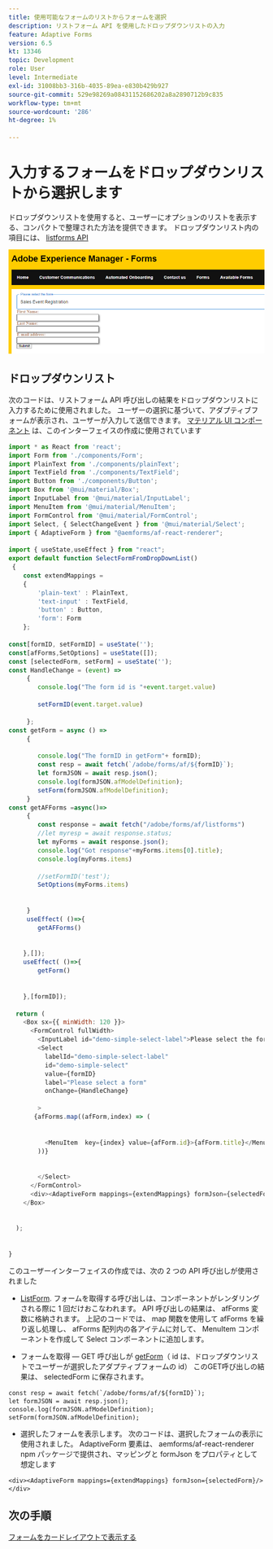 ```yaml
---
title: 使用可能なフォームのリストからフォームを選択
description: リストフォーム API を使用したドロップダウンリストの入力
feature: Adaptive Forms
version: 6.5
kt: 13346
topic: Development
role: User
level: Intermediate
exl-id: 31008bb3-316b-4035-89ea-e830b429b927
source-git-commit: 529e98269a08431152686202a8a2890712b9c835
workflow-type: tm+mt
source-wordcount: '286'
ht-degree: 1%

---
```


# 入力するフォームをドロップダウンリストから選択します

ドロップダウンリストを使用すると、ユーザーにオプションのリストを表示する、コンパクトで整理された方法を提供できます。 ドロップダウンリスト内の項目には、 [listforms API](https://opensource.adobe.com/aem-forms-af-runtime/api/#tag/List-Forms/operation/listForms)

![カード表示](./assets/forms-drop-down.png)

## ドロップダウンリスト

次のコードは、リストフォーム API 呼び出しの結果をドロップダウンリストに入力するために使用されました。 ユーザーの選択に基づいて、アダプティブフォームが表示され、ユーザーが入力して送信できます。 [マテリアル UI コンポーネント](https://mui.com/) は、このインターフェイスの作成に使用されています

```javascript
import * as React from 'react';
import Form from './components/Form';
import PlainText from './components/plainText';
import TextField from './components/TextField';
import Button from './components/Button';
import Box from '@mui/material/Box';
import InputLabel from '@mui/material/InputLabel';
import MenuItem from '@mui/material/MenuItem';
import FormControl from '@mui/material/FormControl';
import Select, { SelectChangeEvent } from '@mui/material/Select';
import { AdaptiveForm } from "@aemforms/af-react-renderer";

import { useState,useEffect } from "react";
export default function SelectFormFromDropDownList()
 {
    const extendMappings =
    {
        'plain-text' : PlainText,
        'text-input' : TextField,
        'button' : Button,
        'form': Form
    };

const[formID, setFormID] = useState('');
const[afForms,SetOptions] = useState([]);
const [selectedForm, setForm] = useState('');
const HandleChange = (event) =>
     {
        console.log("The form id is "+event.target.value) 
    
        setFormID(event.target.value)
        
     };
const getForm = async () =>
     {
        
        console.log("The formID in getForm"+ formID);
        const resp = await fetch(`/adobe/forms/af/${formID}`);
        let formJSON = await resp.json();
        console.log(formJSON.afModelDefinition);
        setForm(formJSON.afModelDefinition);
     }
const getAFForms =async()=>
     {
        const response = await fetch("/adobe/forms/af/listforms")
        //let myresp = await response.status;
        let myForms = await response.json();
        console.log("Got response"+myForms.items[0].title);
        console.log(myForms.items)
        
        //setFormID('test');
        SetOptions(myForms.items)

        
     }
     useEffect( ()=>{
        getAFForms()
        

    },[]);
    useEffect( ()=>{
        getForm()
        

    },[formID]);

  return (
    <Box sx={{ minWidth: 120 }}>
      <FormControl fullWidth>
        <InputLabel id="demo-simple-select-label">Please select the form</InputLabel>
        <Select
          labelId="demo-simple-select-label"
          id="demo-simple-select"
          value={formID}
          label="Please select a form"
          onChange={HandleChange}
          
        >
       {afForms.map((afForm,index) => (
    
        
          <MenuItem  key={index} value={afForm.id}>{afForm.title}</MenuItem>
        ))}
        
       
        </Select>
      </FormControl>
      <div><AdaptiveForm mappings={extendMappings} formJson={selectedForm}/></div>
    </Box>
    

  );
  

}
```

このユーザーインターフェイスの作成では、次の 2 つの API 呼び出しが使用されました

* [ListForm](https://opensource.adobe.com/aem-forms-af-runtime/api/#tag/List-Forms/operation/listForms). フォームを取得する呼び出しは、コンポーネントがレンダリングされる際に 1 回だけおこなわれます。 API 呼び出しの結果は、 afForms 変数に格納されます。
上記のコードでは、 map 関数を使用して afForms を繰り返し処理し、 afForms 配列内の各アイテムに対して、 MenuItem コンポーネントを作成して Select コンポーネントに追加します。

* フォームを取得 — GET 呼び出しが [getForm](https://opensource.adobe.com/aem-forms-af-runtime/api/#tag/Get-Form-Definition)（ id は、ドロップダウンリストでユーザーが選択したアダプティブフォームの id） このGET呼び出しの結果は、 selectedForm に保存されます。

```
const resp = await fetch(`/adobe/forms/af/${formID}`);
let formJSON = await resp.json();
console.log(formJSON.afModelDefinition);
setForm(formJSON.afModelDefinition);
```

* 選択したフォームを表示します。 次のコードは、選択したフォームの表示に使用されました。 AdaptiveForm 要素は、 aemforms/af-react-renderer npm パッケージで提供され、マッピングと formJson をプロパティとして想定します

```
<div><AdaptiveForm mappings={extendMappings} formJson={selectedForm}/></div>
```

## 次の手順

[フォームをカードレイアウトで表示する](./display-forms-card-view.md)
